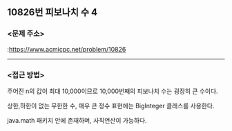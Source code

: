 ## 10826번 피보나치 수 4


### <문제 주소>
:https://www.acmicpc.net/problem/10826

---

### <접근 방법>
주어진 n의 값이 최대 10,000이므로 10,000번째의 피보나치 수는 굉장히 큰 수이다.

상한,하한이 없는 무한한 수, 매우 큰 정수 표현에는 BigInteger 클래스를 사용한다. 

java.math 패키지 안에 존재하며, 사칙연산이 가능하다. 
